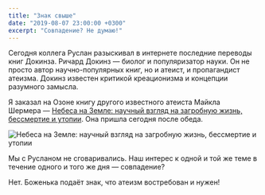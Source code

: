 ```yaml
---
title: "Знак свыше"
date: "2019-08-07 23:00:00 +0300"
excerpt: "Совпадение? Не думаю!"
---
```


Сегодня коллега Руслан разыскивал в интернете последние переводы книг Докинза. Ричард Докинз&nbsp;&mdash; биолог и популяризатор науки. Он не просто автор научно-популярных книг, но и атеист, и пропагандист атеизма. Докинз известен критикой креационизма и концепции разумного замысла.

Я заказал на Озоне книгу другого известного атеиста Майкла Шермера&nbsp;&mdash; [Небеса на Земле: научный взгляд на загробную жизнь, бессмертие и утопии](https://www.ozon.ru/context/detail/id/148637737/?_bctx=CAUQlemqDg). Она пришла сегодня после обеда.

![Небеса на Земле: научный взгляд на загробную жизнь, бессмертие и утопии](https://cdn1.ozone.ru/multimedia/c1200/1026354773.jpg)

Мы с Русланом не сговаривались. Наш интерес к одной и той же теме в течение одного и того же дня&nbsp;&mdash; совпадение?

Нет. Боженька подаёт знак, что атеизм востребован и нужен!